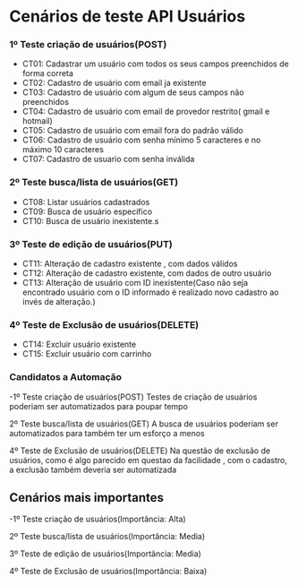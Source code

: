 # Cenários de teste API Usuários

### 1º Teste criação de usuários(POST)

- CT01: Cadastrar um usuário com todos os seus campos preenchidos de forma correta
- CT02: Cadastro de usuário com email ja existente 
- CT03: Cadastro de usuário com algum de seus campos não preenchidos
- CT04: Cadastro de usuário com email de provedor restrito( gmail e hotmail)
- CT05: Cadastro de usuário com email fora do padrão válido
- CT06: Cadastro de usuário com senha mínimo 5 caracteres e no máximo 10 caracteres
- CT07: Cadastro de usuario com senha inválida

### 2º Teste busca/lista de usuários(GET)

- CT08: Listar usuários cadastrados
- CT09: Busca de usuário específico
- CT10: Busca de usuário inexistente.s


### 3º Teste de edição de usuários(PUT)

- CT11: Alteração de cadastro existente , com dados válidos
- CT12: Alteração de cadastro existente, com dados de outro usuário
- CT13: Alteração de usuário com ID inexistente(Caso não seja encontrado usuário com o ID informado é realizado novo cadastro ao invés de alteração.)

### 4º Teste de Exclusão de usuários(DELETE)

- CT14: Excluir usuário existente
- CT15: Excluir usuário com carrinho

 ### Candidatos a Automação

-1º Teste criação de usuários(POST)
Testes de criação de usuários poderiam ser automatizados para poupar tempo

2º Teste busca/lista de usuários(GET)
A busca de usuários poderiam ser automatizados para também ter um esforço a menos

4º Teste de Exclusão de usuários(DELETE)
Na questão de exclusão de usuários, como é algo parecido em questao da facilidade , com o cadastro, a exclusão também deveria ser automatizada

## Cenários mais importantes

-1º Teste criação de usuários(Importância: Alta)

2º Teste busca/lista de usuários(Importância: Media)

3º Teste de edição de usuários(Importância: Media)

4º Teste de Exclusão de usuários(Importância: Baixa)




 
